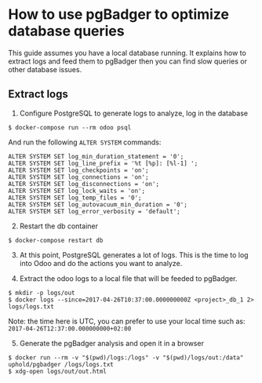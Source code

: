 # How to use pgBadger to optimize database queries

This guide assumes you have a local database running.
It explains how to extract logs and feed them to pgBadger then you can find slow queries or other database issues.

## Extract logs

1. Configure PostgreSQL to generate logs to analyze, log in the database

  ```
  $ docker-compose run --rm odoo psql
  ```
  And run the following `ALTER SYSTEM` commands:

  ```
  ALTER SYSTEM SET log_min_duration_statement = '0';
  ALTER SYSTEM SET log_line_prefix = '%t [%p]: [%l-1] ';
  ALTER SYSTEM SET log_checkpoints = 'on';
  ALTER SYSTEM SET log_connections = 'on';
  ALTER SYSTEM SET log_disconnections = 'on';
  ALTER SYSTEM SET log_lock_waits = 'on';
  ALTER SYSTEM SET log_temp_files = '0';
  ALTER SYSTEM SET log_autovacuum_min_duration = '0';
  ALTER SYSTEM SET log_error_verbosity = 'default';
  ```

2. Restart the db container

  ```
  $ docker-compose restart db
  ```

3. At this point, PostgreSQL generates a lot of logs. This is the time to log into Odoo and do the actions you want to analyze.

4. Extract the odoo logs to a local file that will be feeded to pgBadger.

  ```
  $ mkdir -p logs/out
  $ docker logs --since=2017-04-26T10:37:00.000000000Z <project>_db_1 2> logs/logs.txt
  ```
  Note: the time here is UTC, you can prefer to use your local time such as: `2017-04-26T12:37:00.000000000+02:00`

5. Generate the pgBadger analysis and open it in a browser

  ```
  $ docker run --rm -v "$(pwd)/logs:/logs" -v "$(pwd)/logs/out:/data" uphold/pgbadger /logs/logs.txt
  $ xdg-open logs/out/out.html
  ```
